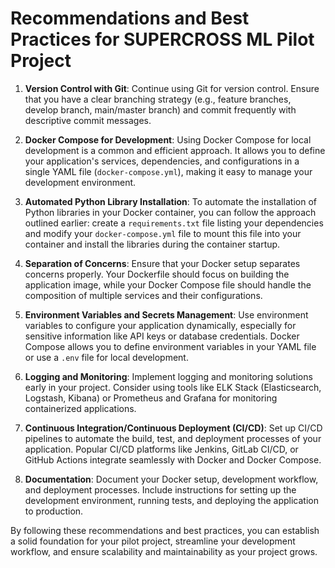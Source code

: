 # Recommendations and Best Practices for SUPERCROSS ML Pilot Project

1. **Version Control with Git**: Continue using Git for version control. Ensure that you have a clear branching strategy (e.g., feature branches, develop branch, main/master branch) and commit frequently with descriptive commit messages.

2. **Docker Compose for Development**: Using Docker Compose for local development is a common and efficient approach. It allows you to define your application's services, dependencies, and configurations in a single YAML file (`docker-compose.yml`), making it easy to manage your development environment.

3. **Automated Python Library Installation**: To automate the installation of Python libraries in your Docker container, you can follow the approach outlined earlier: create a `requirements.txt` file listing your dependencies and modify your `docker-compose.yml` file to mount this file into your container and install the libraries during the container startup.

4. **Separation of Concerns**: Ensure that your Docker setup separates concerns properly. Your Dockerfile should focus on building the application image, while your Docker Compose file should handle the composition of multiple services and their configurations.

5. **Environment Variables and Secrets Management**: Use environment variables to configure your application dynamically, especially for sensitive information like API keys or database credentials. Docker Compose allows you to define environment variables in your YAML file or use a `.env` file for local development.

6. **Logging and Monitoring**: Implement logging and monitoring solutions early in your project. Consider using tools like ELK Stack (Elasticsearch, Logstash, Kibana) or Prometheus and Grafana for monitoring containerized applications.

7. **Continuous Integration/Continuous Deployment (CI/CD)**: Set up CI/CD pipelines to automate the build, test, and deployment processes of your application. Popular CI/CD platforms like Jenkins, GitLab CI/CD, or GitHub Actions integrate seamlessly with Docker and Docker Compose.

8. **Documentation**: Document your Docker setup, development workflow, and deployment processes. Include instructions for setting up the development environment, running tests, and deploying the application to production.

By following these recommendations and best practices, you can establish a solid foundation for your pilot project, streamline your development workflow, and ensure scalability and maintainability as your project grows.

